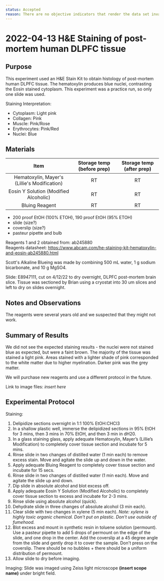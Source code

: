 ```yaml
---
status: Accepted
reason: There are no objective indicators that render the data set invalid or suspect.
---
```


<!-- #region -->
# 2022-04-13 H&E Staining of post-mortem human DLPFC tissue

## Purpose
This experiment used an H&E Stain Kit to obtain histology of post-mortem human DLPFC tissue. The hematoxylin produces blue nuclei, contrasting the Eosin stained cytoplasm. This experiment was a practice run, so only one slide was used.

Staining Interpretation:
- Cytoplasm: Light pink
- Collagen: Pink
- Muscle: Pink/Rose
- Erythrocytes: Pink/Red
- Nuclei: Blue


## Materials

| **Item** | **Storage temp (before prep)** | **Storage temp (after prep)** |
| :--: |:--:| :--:|
| Hematoxylin, Mayer's (Lillie's Modification)| RT | RT|
| Eosin Y Solution (Modified Alcoholic)| RT | RT|
| Bluing Reagent| RT | RT |

- 200 proof EtOH (100% ETOH), 190 proof EtOH (95% ETOH)
- slide (size?)
- coverslip (size?)
- pasteur pipette and bulb

Reagents 1 and 2 obtained from: ab245880 </br>
Reagents datasheet: https://www.abcam.com/he-staining-kit-hematoxylin-and-eosin-ab245880.html </br>

Scott's Alkaline Blueing was made by combining 500 mL water, 1 g sodium bicarbonate, and 10 g MgSO4. </br>

Slide: E8947111, cut on 4/12/22 to dry overnight, DLPFC post-mortem brain slice. Tissue was sectioned by Brian using a cryostat into 30 um slices and left to dry on slides overnight.

## Notes and Observations
The reagents were several years old and we suspected that they might not work.

## Summary of Results
We did not see the expected staining results - the nuclei were not stained blue as expected, but were a faint brown. The majority of the tissue was stained a light pink. Areas stained with a lighter shade of pink corresponded to the white matter due to higher myelination. Darker pink was the grey matter. 

We will purchase new reagents and use a different protocol in the future. 

Link to image files: *insert here*
<!-- #endregion -->

## Experimental Protocol

Staining: 
1. Delipidize sections overnight in 1:1 100% EtOH:CHCl3
2. In a shallow plastic well, immerse the delipidized sections in 95% EtOH for 3 mins, then 3 mins in 70% EtOH, and then 3 min in dH20. 
3. In a glass staining glass, apply adequate Hematoxylin, Mayer’s (Lillie’s Modification) to completely cover tissue section and incubate for 5 mins.
4. Rinse slide in two changes of distilled water (1 min each) to remove excess stain. Move and agitate the slide up and down in the water.
5. Apply adequate Bluing Reagent to completely cover tissue section and incubate for 15 secs.
6. Rinse slide in two changes of distilled water (1 min each). Move and agitate the slide up and down.
7. Dip slide in absolute alcohol and blot excess off.
8. Apply adequate Eosin Y Solution (Modified Alcoholic) to completely cover tissue section to excess and incubate for 2-3 mins.
9. Rinse slide using absolute alcohol (quick).
10. Dehydrate slide in three changes of absolute alcohol (3 min each).
11. Clear slide with two changes in xylene (5 min each). *Note: xylene is highly toxic organic chemical. Don't put on plastic. Don't use outside of fumehood.*
13. Blot excess and mount in synthetic resin in toluene solution (permount). Use a pasteur pipette to add 5 drops of permount on the edge of the slide, and one drop in the center. Add the coverslip at a 45 degree angle from the slide and gently drop it to cover the sample. Don't press on the coverslip. There should be no bubbles + there should be a uniform distribution of permount. 
14. Allow slide to dry before imaging.

Imaging: 
Slide was imaged using Zeiss light microscope __(insert scope name)__ under bright field.
